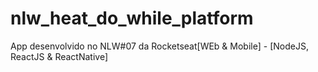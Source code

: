 # nlw_heat_do_while_platform
 App desenvolvido no NLW#07 da Rocketseat[WEb & Mobile]  - [NodeJS, ReactJS & ReactNative]

